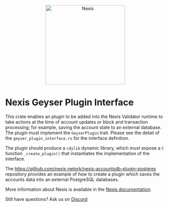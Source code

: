 <p align="center">
  <a href="https://nexis.network">
    <img alt="Nexis" src="https://i.imgur.com/IKyzQ6T.png" width="250" />
  </a>
</p>

# Nexis Geyser Plugin Interface

This crate enables an plugin to be added into the Nexis Validator runtime to
take actions at the time of account updates or block and transaction processing;
for example, saving the account state to an external database. The plugin must
implement the `GeyserPlugin` trait. Please see the detail of the
`geyser_plugin_interface.rs` for the interface definition.

The plugin should produce a `cdylib` dynamic library, which must expose a `C`
function `_create_plugin()` that instantiates the implementation of the
interface.

The https://github.com/nexis-netork/nexis-accountsdb-plugin-postgres repository
provides an example of how to create a plugin which saves the accounts data into
an external PostgreSQL databases.

More information about Nexis is available in the [Nexis documentation](https://docs.nexis.network/).

Still have questions?  Ask us on [Discord](https://discordapp.com/invite/pquxPsq)
